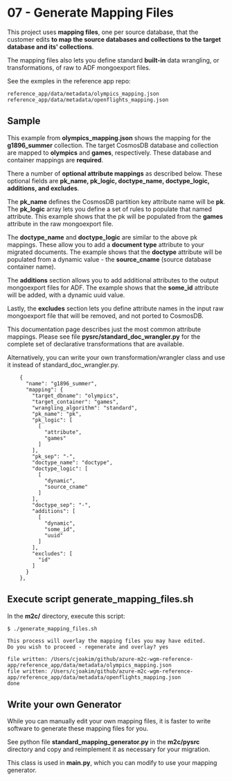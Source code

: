 # 07 - Generate Mapping Files

This project uses **mapping files**, one per source database, that the customer edits 
**to map the source databases and collections to the target database and its' collections**. 

The mapping files also lets you define standard **built-in** data wrangling, or transformations,
of raw to ADF mongoexport files.

See the exmples in the reference app repo:

```
reference_app/data/metadata/olympics_mapping.json
reference_app/data/metadata/openflights_mapping.json
```

## Sample

This example from **olympics_mapping.json** shows the mapping for the **g1896_summer**
collection.  The target CosmosDB database and collection are mapped to **olympics** and **games**,
respectively.  These database and container mappings are **required**.

There a number of **optional attribute mappings** as described below.  These optional
fields are **pk_name, pk_logic, doctype_name, doctype_logic, additions, and excludes**.

The **pk_name** defines the CosmosDB partition key attribute name will be **pk**.
The **pk_logic** array lets you define a set of rules to populate that named attribute.
This example shows that the pk will be populated from the **games** attribute in the
raw mongoexport file.

The **doctype_name** and **doctype_logic** are similar to the above pk mappings.
These allow you to add a **document type** attribute to your migrated documents.
The example shows that the **doctype** attribute will be populated from a dynamic
value - the **source_cname** (source database container name).

The **additions** section allows you to add additional attributes to the output
mongoexport files for ADF.  The example shows that the **some_id** attribute will
be added, with a dynamic uuid value.

Lastly, the **excludes** section lets you define attribute names in the input raw mongoexport
file that will be removed, and not ported to CosmosDB.

This documentation page describes just the most common attribute mappings.  Please
see file **pysrc/standard_doc_wrangler.py** for the complete set of declarative
transformations that are available.

Alternatively, you can write your own transformation/wrangler class and use it instead
of standard_doc_wrangler.py.

```
    {
      "name": "g1896_summer",
      "mapping": {
        "target_dbname": "olympics",
        "target_container": "games",
        "wrangling_algorithm": "standard",
        "pk_name": "pk",
        "pk_logic": [
          [
            "attribute",
            "games"
          ]
        ],
        "pk_sep": "-",
        "doctype_name": "doctype",
        "doctype_logic": [
          [
            "dynamic",
            "source_cname"
          ]
        ],
        "doctype_sep": "-",
        "additions": [
          [
            "dynamic",
            "some_id",
            "uuid"
          ]
        ],
        "excludes": [
          "id"
        ]
      }
    },

```

## Execute script generate_mapping_files.sh

In the **m2c/** directory, execute this script:

```
$ ./generate_mapping_files.sh

This process will overlay the mapping files you may have edited.
Do you wish to proceed - regenerate and overlay? yes

file written: /Users/cjoakim/github/azure-m2c-wgm-reference-app/reference_app/data/metadata/olympics_mapping.json
file written: /Users/cjoakim/github/azure-m2c-wgm-reference-app/reference_app/data/metadata/openflights_mapping.json
done
```

## Write your own Generator

While you can manually edit your own mapping files, it is faster to write software to generate
these mapping files for you.

See python file **standard_mapping_generator.py** in the **m2c/pysrc** directory
and copy and reimplement it as necessary for your migration. 

This class is used in **main.py**, which you can modify to use your mapping generator.
